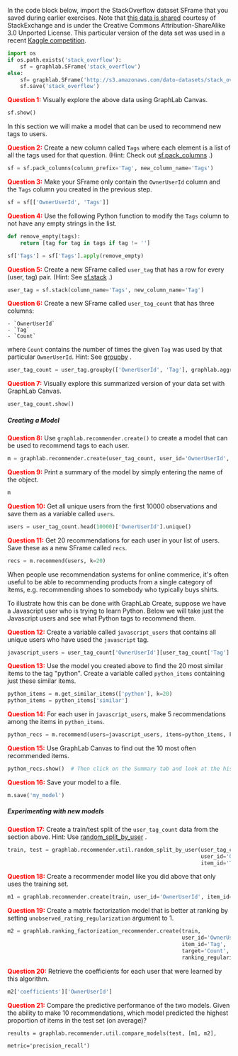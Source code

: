 In the code block below, import the StackOverflow dataset SFrame that you saved
during earlier exercises. Note that
[this data is shared](http://blog.stackexchange.com/category/cc-wiki-dump/)
courtesy of
StackExchange and is under the Creative Commons Attribution-ShareAlike 3.0
Unported License. This particular version of the data set was used in a recent
[Kaggle competition](https://www.kaggle.com/c/predict-closed-questions-on-stack-overflow).


```python
import os
if os.path.exists('stack_overflow'):
    sf = graphlab.SFrame('stack_overflow')
else:
    sf= graphlab.SFrame('http://s3.amazonaws.com/dato-datasets/stack_overflow')
    sf.save('stack_overflow')
```

<span style="color:red">**Question 1:**</span>
Visually explore the above data using GraphLab Canvas.


```python
sf.show()
```

In this section we will make a model that can be used to recommend new tags to
users.

<span style="color:red">**Question 2:**</span>
Create a new column called `Tags` where each element is a list of all the tags
used for that question. (Hint: Check out
[sf.pack_columns](https://dato.com/products/create/docs/generated/graphlab.SFrame.html)
.)


```python
sf = sf.pack_columns(column_prefix='Tag', new_column_name='Tags')
```

<span style="color:red">**Question 3:**</span>
Make your SFrame only contain the `OwnerUserId` column and the `Tags` column you
created in the previous step.


```python
sf = sf[['OwnerUserId', 'Tags']]
```

<span style="color:red">**Question 4:**</span>
Use the following Python function to modify the `Tags` column to not have any
empty strings in the list.


```python
def remove_empty(tags):
    return [tag for tag in tags if tag != '']
```


```python
sf['Tags'] = sf['Tags'].apply(remove_empty)
```

<span style="color:red">**Question 5:**</span>
Create a new SFrame called `user_tag` that has a row for every (user, tag) pair.
(Hint: See
[sf.stack](https://dato.com/products/create/docs/generated/graphlab.SFrame.stack.html#graphlab.SFrame.stack)
.)


```python
user_tag = sf.stack(column_name='Tags', new_column_name='Tag')
```

<span style="color:red">**Question 6:**</span>
Create a new SFrame called `user_tag_count` that has three columns:

    - `OwnerUserId`
    - `Tag`
    - `Count`

where `Count` contains the number of times the given `Tag` was used by that
particular `OwnerUserId`. Hint: See
[groupby](https://dato.com/products/create/docs/graphlab.data_structures.html#graphlab.aggregate.COUNT)
.


```python
user_tag_count = user_tag.groupby(['OwnerUserId', 'Tag'], graphlab.aggregate.COUNT)
```

<span style="color:red">**Question 7:**</span>
Visually explore this summarized version of your data set with GraphLab Canvas.


```python
user_tag_count.show()
```

##### Creating a Model


<span style="color:red">**Question 8:**</span>
Use `graphlab.recommender.create()` to create a model that can be used to
recommend tags to each user.

```python
m = graphlab.recommender.create(user_tag_count, user_id='OwnerUserId', item_id='Tag')
```

<span style="color:red">**Question 9:**</span>
Print a summary of the model by simply entering the name of the object.


```python
m
```

<span style="color:red">**Question 10:**</span>
Get all unique users from the first 10000 observations and save them as a
variable called `users`.


```python
users = user_tag_count.head(10000)['OwnerUserId'].unique()
```

<span style="color:red">**Question 11:**</span>
Get 20 recommendations for each user in your list of users. Save these as a new
SFrame called `recs`.


```python
recs = m.recommend(users, k=20)
```

When people use recommendation systems for online commerice, it's often useful
to be able to recommending products from a single category of items, e.g.
recommending shoes to somebody who typically buys shirts.

To illustrate how this can be done with GraphLab Create, suppose we have a
Javascript user who is trying to learn Python. Below we will take just the
Javascript users and see what Python tags to recommend them.

<span style="color:red">**Question 12:**</span>
Create a variable called `javascript_users` that contains all unique users who
have used the `javascript` tag.


```python
javascript_users = user_tag_count['OwnerUserId'][user_tag_count['Tag'] == 'javascript'].unique()
```

<span style="color:red">**Question 13:**</span>
Use the model you created above to find the 20 most similar items to the tag
"python". Create a variable called `python_items` containing just these similar
items.


```python
python_items = m.get_similar_items(['python'], k=20)
python_items = python_items['similar']
```

<span style="color:red">**Question 14:**</span>
For each user in `javascript_users`, make 5 recommendations among the items in
`python_items`.


```python
python_recs = m.recommend(users=javascript_users, items=python_items, k=5)
```

<span style="color:red">**Question 15:**</span>
Use GraphLab Canvas to find out the 10 most often recommended items.


```python
python_recs.show()  # Then click on the Summary tab and look at the histogram in the second column.
```

<span style="color:red">**Question 16:**</span>
Save your model to a file.


```python
m.save('my_model')
```

##### Experimenting with new models

<span style="color:red">**Question 17:**</span>
Create a train/test split of the `user_tag_count` data from the section above.
Hint: Use
[random_split_by_user](https://dato.com/products/create/docs/generated/graphlab.recommender.util.random_split_by_user.html)
.


```python
train, test = graphlab.recommender.util.random_split_by_user(user_tag_count,
                                                             user_id='OwnerUserId',
                                                             item_id='Tag')
```

<span style="color:red">**Question 18:**</span>
Create a recommender model like you did above that only uses the training set.


```python
m1 = graphlab.recommender.create(train, user_id='OwnerUserId', item_id='Tag')
```

<span style="color:red">**Question 19:**</span>
Create a matrix factorization model that is better at ranking by setting
`unobserved_rating_regularization` argument to 1.


```python
m2 = graphlab.ranking_factorization_recommender.create(train,
                                                       user_id='OwnerUserId',
                                                       item_id='Tag',
                                                       target='Count',
                                                       ranking_regularization=1)
```

<span style="color:red">**Question 20:**</span>
Retrieve the coefficients for each user that were learned by this algorithm.


```python
m2['coefficients']['OwnerUserId']
```

<span style="color:red">**Question 21:**</span>
Compare the predictive performance of the two models. Given the ability to make
10 recommendations, which model predicted the highest proportion of items in the
test set (on average)?


```
results = graphlab.recommender.util.compare_models(test, [m1, m2],
                                                   metric='precision_recall')
```
